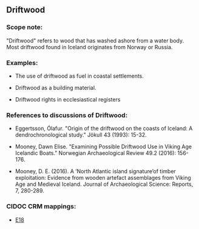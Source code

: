 ## Driftwood

###  Scope note:
"Driftwood" refers to wood that has washed ashore from a water body. Most driftwood found in Iceland originates from Norway or Russia.

### Examples:
* The use of driftwood as fuel in coastal settlements.

* Driftwood as a building material.

* Driftwood rights in ecclesiastical registers

### References to discussions of Driftwood:

* Eggertsson, Ólafur. "Origin of the driftwood on the coasts of Iceland: A dendrochronological study." Jökull 43 (1993): 15-32.

* Mooney, Dawn Elise. "Examining Possible Driftwood Use in Viking Age Icelandic Boats." Norwegian Archaeological Review 49.2 (2016): 156-176.

* Mooney, D. E. (2016). A ‘North Atlantic island signature’of timber exploitation: Evidence from wooden artefact assemblages from Viking Age and Medieval Iceland. Journal of Archaeological Science: Reports, 7, 280-289.


### CIDOC CRM mappings:

* [E18](http://www.cidoc-crm.org/Entity/e18-physical-thing/version-6.2.2)
